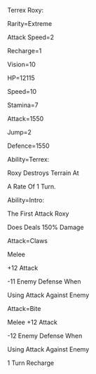 Terrex Roxy:

Rarity=Extreme

Attack Speed=2

Recharge=1

Vision=10

HP=12115

Speed=10

Stamina=7

Attack=1550

Jump=2

Defence=1550

Ability=Terrex:

Roxy Destroys Terrain At

A Rate Of 1 Turn.

Ability=Intro:

The First Attack Roxy

Does Deals 150% Damage

Attack=Claws

Melee

+12 Attack

-11 Enemy Defense When

Using Attack Against Enemy

Attack=Bite

Melee
+12 Attack

-12 Enemy Defense When

Using Attack Against Enemy

1 Turn Recharge
